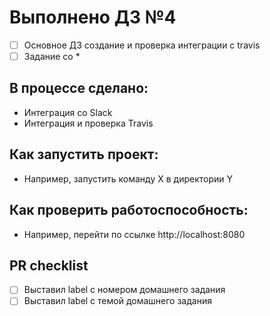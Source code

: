 # Выполнено ДЗ №4

 - [ ] Основное ДЗ
создание и проверка интеграции с travis
 - [ ] Задание со *

## В процессе сделано:
 - Интеграция со Slack
 - Интеграция и проверка Travis

## Как запустить проект:
 - Например, запустить команду X в директории Y

## Как проверить работоспособность:
 - Например, перейти по ссылке http://localhost:8080

## PR checklist
 - [ ] Выставил label с номером домашнего задания
 - [ ] Выставил label с темой домашнего задания
